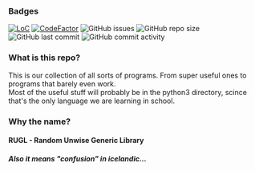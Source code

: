 ### Badges
[![LoC](https://tokei.rs/b1/github/satcom886/rugl?category=code)](https://github.com/satcom886/rugl)
[![CodeFactor](https://www.codefactor.io/repository/github/satcom886/rugl/badge)](https://www.codefactor.io/repository/github/satcom886/rugl)
![GitHub issues](https://img.shields.io/github/issues-raw/satcom886/rugl.svg)
![GitHub repo size](https://img.shields.io/github/repo-size/satcom886/rugl.svg)
![GitHub last commit](https://img.shields.io/github/last-commit/satcom886/rugl.svg)
![GitHub commit activity](https://img.shields.io/github/commit-activity/m/satcom886/rugl.svg)

### What is this repo?
This is our collection of all sorts of programs. From super useful ones to programs that barely even work.  
Most of the useful stuff will probably be in the python3 directory, scince that's the only language we are learning in school.

### Why the name?
#### RUGL - Random Unwise Generic Library
##### Also it means "confusion" in icelandic...